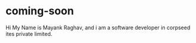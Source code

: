 # coming-soon

Hi My Name is Mayank Raghav, and i am a software developer in corpseed ites private limited.
